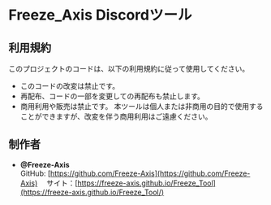 # Freeze_Axis Discordツール

## 利用規約

このプロジェクトのコードは、以下の利用規約に従って使用してください。

- このコードの改変は禁止です。
- 再配布、コードの一部を変更しての再配布も禁止します。
- 商用利用や販売は禁止です。
  本ツールは個人または非商用の目的で使用することができますが、改変を伴う商用利用はご遠慮ください。

## 制作者

- **@Freeze-Axis**  
  GitHub: [https://github.com/Freeze-Axis](https://github.com/Freeze-Axis)
　サイト：[https://freeze-axis.github.io/Freeze_Tool](https://freeze-axis.github.io/Freeze_Tool/)
